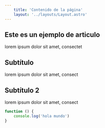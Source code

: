 ```yaml
---
    title: 'Contenido de la página'
    layout: '../layouts/Layout.astro'
---
```


## Este es un ejemplo de articulo

lorem ipsum dolor sit amet, consectet

## Subtítulo

lorem ipsum dolor sit amet, consect

## Subtítulo 2

lorem ipsum dolor sit amet, consect

```javascript
function () {
    console.log('hola mundo')
}
```